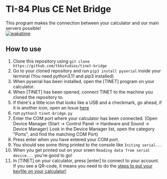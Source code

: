 # TI-84 Plus CE Net Bridge
This program makes the connection between your calculator and our main servers possible!  
[![wakatime](https://wakatime.com/badge/github/tkbstudios/tinet-bridge.svg)](https://wakatime.com/badge/github/tkbstudios/tinet-bridge)

## How to use
1. Clone this repository using `git clone https://github.com/tkbstudios/tinet-bridge`
2. Go to your cloned repository and run `pip3 install pyserial` inside your terminal (You need python3.11 and pip3 installed)
3. When pyserial has been installed, open the [TINET] program on your calculator.
4. When [TINET] has been opened, connect TINET to the machine you cloned the repository to.
5. If there's a little icon that looks like a USB and a checkmark, go ahead, if it is another icon, open an Issue [here](https://github.com/tkbstudios/ti84pluscenet-calc/issues)
6. run `python3 tinet-bridge.py`
7. Enter the COM port where your calculator has been connected. (Open Device Manager (Start → Control Panel → Hardware and Sound → Device Manager) Look in the Device Manager list, open the category "Ports", and find the matching COM Port)
8. Press enter when you have entered your COM port.
9. You should see some thing printed to the console like `Initing serial...`
10. When you get printed out on your sreen `Reading data from serial device...` you're good to go!
11. In [TINET] on your calculator, press [enter] to connect to your account. If you see a QR-code, it means you need to do the [steps to put your keyfile on your calculator!](https://github.com/tkbstudios/ti84pluscenet-calc#how-to-use)
